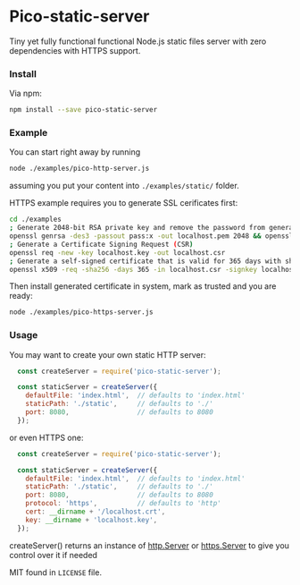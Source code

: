 # Pico-static-server
Tiny yet fully functional functional Node.js static files server with zero dependencies with HTTPS support.

### Install
Via npm:

```bash
npm install --save pico-static-server
```

### Example

You can start right away by running 
```bash
node ./examples/pico-http-server.js
```
assuming you put your content into ``./examples/static/`` folder.

HTTPS example requires you to generate SSL cerificates first:
```bash
cd ./examples
; Generate 2048-bit RSA private key and remove the password from generated key
openssl genrsa -des3 -passout pass:x -out localhost.pem 2048 && openssl rsa -passin pass:x -in localhost.pem -out localhost.key && rm localhost.pem
; Generate a Certificate Signing Request (CSR)
openssl req -new -key localhost.key -out localhost.csr
; Generate a self-signed certificate that is valid for 365 days with sha256 hash and remove CSR
openssl x509 -req -sha256 -days 365 -in localhost.csr -signkey localhost.key -out localhost.crt && rm localhost.csr
```

Then install generated certificate in system, mark as trusted and you are ready:
```bash
node ./examples/pico-https-server.js
```

### Usage

You may want to create your own static HTTP server:

```javascript
  const createServer = require('pico-static-server');

  const staticServer = createServer({
    defaultFile: 'index.html',  // defaults to 'index.html'
    staticPath: './static',     // defaults to './'
    port: 8080,                 // defaults to 8080
  });
```
or even HTTPS one: 
```javascript
  const createServer = require('pico-static-server');

  const staticServer = createServer({
    defaultFile: 'index.html',  // defaults to 'index.html'
    staticPath: './static',     // defaults to './'
    port: 8080,                 // defaults to 8080
    protocol: 'https',          // defaults to 'http'
    cert: __dirname + '/localhost.crt',
    key: __dirname + 'localhost.key',
  });
```

createServer() returns an instance of [http.Server](https://nodejs.org/api/http.html) or [https.Server](https://nodejs.org/api/https.html) to give you control over it if needed

MIT found in `LICENSE` file.
